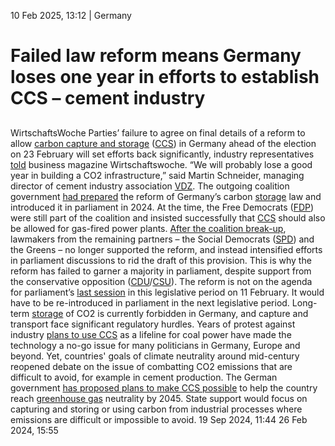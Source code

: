 10 Feb 2025, 13:12
| 
Germany
# Failed law reform means Germany loses one year in efforts to establish CCS – cement industry
## 
WirtschaftsWoche
Parties’ failure to agree on final details of a reform to allow [carbon capture and storage](https://www.cleanenergywire.org/glossary/letter_c#carbon_capture_and_storage) ([CCS](https://www.cleanenergywire.org/glossary/letter_c#ccs)) in Germany ahead of the election on 23 February will set efforts back significantly, industry representatives [tol](https://www.wiwo.de/unternehmen/industrie/co2-speicherung-wir-verlieren-ein-gutes-jahr/30199020.html)[d](https://www.wiwo.de/unternehmen/industrie/co2-speicherung-wir-verlieren-ein-gutes-jahr/30199020.html) business magazine Wirtschaftswoche. “We will probably lose a good year in building a CO2 infrastructure,” said Martin Schneider, managing director of cement industry association [VDZ](https://www.vdz-online.de/en/).
The outgoing coalition government [had prepared](https://www.cleanenergywire.org/news/germany-open-door-onshore-co2-storage-federal-states) the reform of Germany’s carbon [storage](https://www.cleanenergywire.org/glossary/letter_s#storage) law and introduced it in parliament in 2024. At the time, the Free Democrats ([FDP](https://www.cleanenergywire.org/experts/fdp-free-democratic-party)) were still part of the coalition and insisted successfully that [CCS](https://www.cleanenergywire.org/glossary/letter_c#ccs) should also be allowed for gas-fired power plants. [After the coalition break-up](https://www.cleanenergywire.org/news/carbon-capturing-plans-stall-amid-ongoing-talks-after-german-coalition-break), lawmakers from the remaining partners – the Social Democrats ([SPD](https://www.cleanenergywire.org/experts/spd-social-democratic-party)) and the Greens – no longer supported the reform, and instead intensified efforts in parliament discussions to rid the draft of this provision. This is why the reform has failed to garner a majority in parliament, despite support from the conservative opposition ([CDU](https://www.cleanenergywire.org/experts/cdu-christian-democratic-union)/[CSU](https://www.cleanenergywire.org/experts/csu-christian-social-union)). The reform is not on the agenda for parliament’s [last session](https://www.bundestag.de/resource/blob/473452/2276c3e16e600acd952c9eb3280aeab9/Tagesordnung-komplett.pdf) in this legislative period on 11 February. It would have to be re-introduced in parliament in the next legislative period. 
Long-term [storage](https://www.cleanenergywire.org/glossary/letter_s#storage) of CO2 is currently forbidden in Germany, and capture and transport face significant regulatory hurdles. Years of protest against industry [plans to use CCS](https://www.cleanenergywire.org/factsheets/quest-climate-neutrality-puts-ccs-back-table-germany) as a lifeline for coal power have made the technology a no-go issue for many politicians in Germany, Europe and beyond. Yet, countries' goals of climate neutrality around mid-century reopened debate on the issue of combatting CO2 emissions that are difficult to avoid, for example in cement production. The German government [has proposed plans to make CCS possible](https://www.cleanenergywire.org/factsheets/qa-germanys-draft-carbon-management-strategy) to help the country reach [greenhouse gas](https://www.cleanenergywire.org/glossary/letter_g#greenhouse_gas) neutrality by 2045. State support would focus on capturing and storing or using carbon from industrial processes where emissions are difficult or impossible to avoid.
19 Sep 2024, 11:44
26 Feb 2024, 15:55
